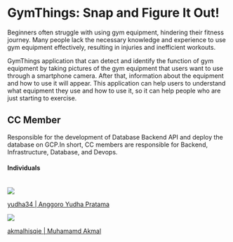 # GymThings: Snap and Figure It Out! 
Beginners often struggle with using gym equipment, hindering their fitness journey. Many people lack the necessary knowledge and experience to use gym equipment effectively, resulting in injuries and inefficient workouts.
<br />

GymThings application that can detect and identify the function of gym equipment by taking pictures of the gym equipment that users want to use through a smartphone camera. After that, information about the equipment and how to use it will appear. This application can help users to understand what equipment they use and how to use it, so it can help people who are just starting to exercise.

## CC Member 
Responsible for the development of Database Backend API and deploy the database on GCP.In short, CC members are responsible for Backend, Infrastructure, Database, and Devops.

#### Individuals
<br />

<a href="https://github.com/Capstone-Bangkit/cc/graphs/contributors">
  <img src="https://contrib.rocks/image?repo=yudha34/pbo" />
</a>
<a href="https://github.com/yudha34"><p>yudha34 | Anggoro Yudha Pratama</p>

<a href="https://github.com/Capstone-Bangkit/cc/graphs/contributors">
<img src="https://contrib.rocks/image?repo=akmalhisqie/portofolio-assesment" />
</a>
<a href="https://github.com/akmalhisqie"><p>akmalhisqie | Muhamamd Akmal</p>


